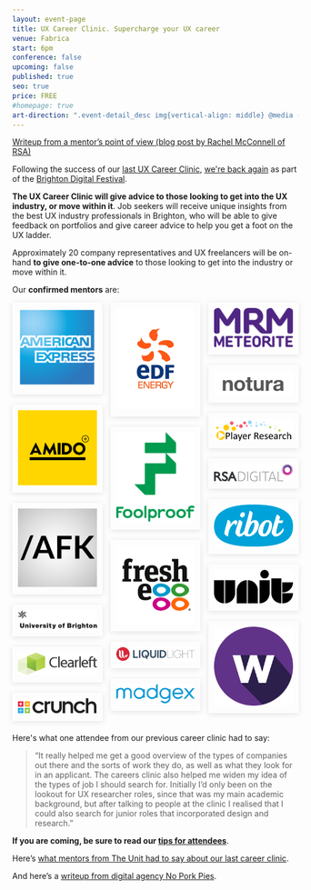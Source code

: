 ```yaml
---
layout: event-page  
title: UX Career Clinic. Supercharge your UX career
venue: Fabrica
start: 6pm
conference: false
upcoming: false
published: true
seo: true
price: FREE
#homepage: true
art-direction: ".event-detail_desc img{vertical-align: middle} @media (max-width: 64rem) {.event-detail_desc img{width: 20%;} .event-detail_desc img[src*=wide]{width: 40%}} @media (min-width: 65rem) {.event-detail_desc img{width: 10%;} .event-detail_desc img[src*=wide]{width: 20%}} blockquote {line-height: 1.75; margin: 0; font-style: italic; font-size: 1rem}"
---
```



<style>
  .cols {
    -moz-column-count: 3;
    -webkit-column-count: 3;
    column-count: 3;  
  }
  .cols a {
    display: block;
    margin-bottom: 18px;
    padding: 10px; 
    box-shadow: 0 2px 10px rgba(0,0,0,0.1);
  }
  hr {
    margin: 1.5em 0; 
  }
</style>


[Writeup from a mentor’s point of view (blog post by Rachel McConnell of RSA)](https://web.archive.org/web/20161222002302/https://rsa.digital/2016/11/21/rsa-digital-goes-to-ux-brighton-career-clinic/ )

Following the success of our [last UX Career Clinic](http://www.nppdigital.com/blog/user-experience/ux-brighton-career-clinic-2014/), [we're back again](http://brightondigitalfestival.co.uk/event/ux-career-clinic-supercharge-ux-career/) as part of the [Brighton Digital Festival](http://brightondigitalfestival.co.uk/).

<strong>The UX Career Clinic will give advice to those looking to get into the UX industry, or move within it</strong>. Job seekers will receive unique insights from the best UX industry professionals in Brighton, who will be able to give feedback on portfolios and give career advice to help you get a foot on the UX ladder.

Approximately 20 company representatives and UX freelancers will be on-hand <strong>to give one-to-one advice</strong> to those looking to get into the industry or move within it.

Our <strong>confirmed mentors</strong> are:

<p class="cols mv3"><a href="https://www.americanexpress.com/uk/"><img src="../assets/2016-careers-clinic/amex.svg" alt="Amex"></a>
<a href="http://www.amido.com/"><img src="../assets/2016-careers-clinic/amido.png" alt="Amido"></a>
<a href="http://byandyparker.com/"><img src="../assets/2016-careers-clinic/andy.parker.jpg" alt="Andy Parker"></a>
<a href="https://www.brighton.ac.uk"><img src="../assets/2016-careers-clinic/uob.wide.svg" alt="University of Brighton"></a>
<a href="http://clearleft.com"><img src="../assets/2016-careers-clinic/clearleft.wide.svg" alt="Clearleft"></a>
<a href="https://www.crunch.co.uk/"><img src="../assets/2016-careers-clinic/crunch.wide.svg" alt="Crunch"></a>
<a href="http://edfenergy.com"><img src="../assets/2016-careers-clinic/edf.jpg" alt="EDF"></a>
<a href="http://www.foolproof.co.uk/"><img src="../assets/2016-careers-clinic/foolproof.svg" alt="Foolproof"></a>
<a href="http://www.freshegg.co.uk/"><img src="../assets/2016-careers-clinic/fresh_egg.jpg" alt="Fresh Egg"></a>
<a href="https://www.liquidlight.co.uk/"><img src="../assets/2016-careers-clinic/liquid_light.wide.svg" alt="Liquid Light"></a>
<a href="http://www.madgex.com/"><img src="../assets/2016-careers-clinic/madgex.wide.svg" alt="Madgex"></a>
<a href="http://www.mrm-meteorite.com/"><img src="../assets/2016-careers-clinic/mrm.svg" alt="MRM Meteorite"></a>
<a href="http://notura.com/"><img src="../assets/2016-careers-clinic/notura.wide.png" alt="Sjors Timmer"></a>
<a href="http://www.playerresearch.com/"><img src="../assets/2016-careers-clinic/player_research.wide.png" alt="Player Research"></a>
<a href="https://rsa.digital/"><img src="../assets/2016-careers-clinic/rsa_digital.wide.svg" alt="RSA Digital"></a>
<a href="http://ribot.co.uk"><img src="../assets/2016-careers-clinic/ribot.svg" alt="Ribot"></a>
<a href="http://www.theunit.co.uk/"><img src="../assets/2016-careers-clinic/the_unit.svg" alt="The Unit"></a>
<a href="http://www.webcredible.com/"><img src="../assets/2016-careers-clinic/webcredible.png" alt="Webcredible"></a></p>


Here's what one attendee from our previous career clinic had to say:

<blockquote>&ldquo;It really helped me get a good overview of the types of companies out there and the sorts of work they do, as well as what they look for in an applicant. The careers clinic also helped me widen my idea of the types of job I should search for. Initially I’d only been on the lookout for UX researcher roles, since that was my main academic background, but after talking to people at the clinic I realised that I could also search for junior roles that incorporated design and research.&rdquo;</blockquote>

<strong>If you are coming, be sure to read our [tips for attendees](/careers-clinic-2016-attendees-guide)</strong>.

Here’s [what mentors from The Unit had to say about our last career clinic](http://www.theunit.co.uk/our-thinking/2015/portfolio-clinic-at-ux-brighton).

And here’s a [writeup from digital agency No Pork Pies](https://web.archive.org/web/20160818085301/http://www.nppdigital.com/blog/user-experience/ux-brighton-career-clinic-2014/).


